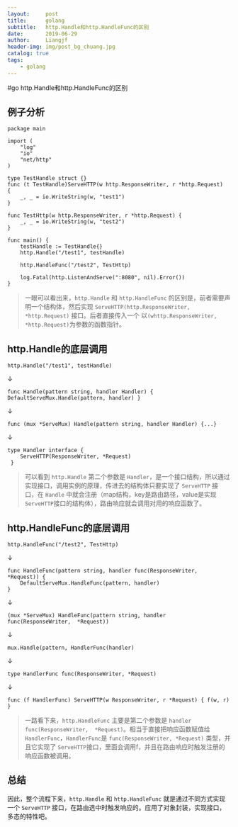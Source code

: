 ```yaml
---
layout:     post                  
title:      golang
subtitle:   http.Handle和http.HandleFunc的区别
date:       2019-06-29
author:     Liangjf                  
header-img: img/post_bg_chuang.jpg
catalog: true                      
tags:                       
    - golang
---
```


#go http.Handle和http.HandleFunc的区别
## 例子分析

    package main

    import (
        "log"
        "io"
        "net/http"
    )

    type TestHandle struct {}
    func (t TestHandle)ServeHTTP(w http.ResponseWriter, r *http.Request)  {
        _, _ = io.WriteString(w, "test1")
    }

    func TestHttp(w http.ResponseWriter, r *http.Request) {
        _, _ = io.WriteString(w, "test2")
    }

    func main() {
        testHandle := TestHandle{}
        http.Handle("/test1", testHandle)

        http.HandleFunc("/test2", TestHttp)

        log.Fatal(http.ListenAndServe(":8080", nil).Error())
    }

> 一眼可以看出来，`http.Handle` 和 `http.HandleFunc` 的区别是，前者需要声明一个结构体，然后实现 `ServeHTTP(http.ResponseWriter, *http.Request)`  接口。后者直接传入一个 以`(whttp.ResponseWriter, *http.Request)`为参数的函数指针。

## http.Handle的底层调用
`http.Handle("/test1", testHandle)`

↓

`func Handle(pattern string, handler Handler) { DefaultServeMux.Handle(pattern, handler) }`

↓

`func (mux *ServeMux) Handle(pattern string, handler Handler) {...}`

↓

    type Handler interface {      
        ServeHTTP(ResponseWriter, *Request)
     }

> 可以看到 `http.Handle` 第二个参数是 `Handler`，是一个接口结构，所以通过实现接口，调用实例的原理，传进去的结构体只要实现了 `ServeHTTP` 接口，在 `Handle` 中就会注册（map结构，key是路由路径，value是实现`ServeHTTP`接口的结构体），路由响应就会调用对用的响应函数了。


## http.HandleFunc的底层调用
`http.HandleFunc("/test2", TestHttp)`

↓

    func HandleFunc(pattern string, handler func(ResponseWriter, *Request)) {      
        DefaultServeMux.HandleFunc(pattern, handler)
    }

↓

`(mux *ServeMux) HandleFunc(pattern string, handler func(ResponseWriter, 
    *Request))`

↓

`mux.Handle(pattern, HandlerFunc(handler)`

↓

`type HandlerFunc func(ResponseWriter, *Request)`

↓

`func (f HandlerFunc) ServeHTTP(w ResponseWriter, r *Request) { f(w, r) }`

> 一路看下来，`http.HandleFunc` 主要是第二个参数是 `handler func(ResponseWriter, 
   *Request)`。相当于直接把响应函数赋值给 `HandlerFunc`，`HandlerFunc`是 `func(ResponseWriter, *Request)` 类型，并且它实现了 `ServeHTTP`接口，里面会调用f，并且在路由响应时触发注册的响应函数被调用。

## 总结
因此，整个流程下来，`http.Handle` 和 `http.HandleFunc` 就是通过不同方式实现一个 `ServeHTTP` 接口，在路由选中时触发响应的。应用了对象封装，实现接口，多态的特性吧。

